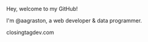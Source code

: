 Hey, welcome to my GitHub!

I'm @aagraston, a web developer & data programmer.

closingtagdev.com

<!---
aagraston/aagraston is a ✨ special ✨ repository because its `README.md` (this file) appears on your GitHub profile.
You can click the Preview link to take a look at your changes.
--->
